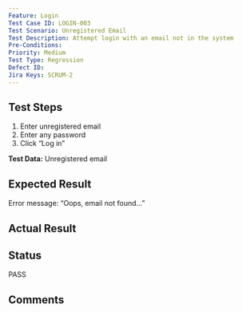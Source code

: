 ```yaml
---
Feature: Login
Test Case ID: LOGIN-003
Test Scenario: Unregistered Email
Test Description: Attempt login with an email not in the system
Pre-Conditions: 
Priority: Medium
Test Type: Regression
Defect ID: 
Jira Keys: SCRUM-2
---
```


## Test Steps
1. Enter unregistered email
2. Enter any password
3. Click “Log in”

**Test Data:** Unregistered email

## Expected Result
Error message: “Oops, email not found...”

## Actual Result


## Status
PASS

## Comments

